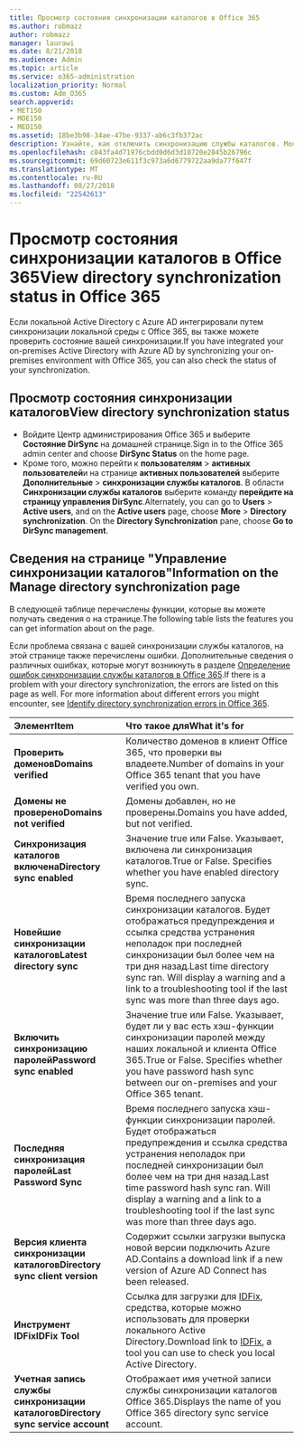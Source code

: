 ```yaml
---
title: Просмотр состояния синхронизации каталогов в Office 365
ms.author: robmazz
author: robmazz
manager: laurawi
ms.date: 8/21/2018
ms.audience: Admin
ms.topic: article
ms.service: o365-administration
localization_priority: Normal
ms.custom: Adm_O365
search.appverid:
- MET150
- MOE150
- MED150
ms.assetid: 18be3b98-34ae-47be-9337-ab6c3fb372ac
description: Узнайте, как отключить синхронизацию службы каталогов. Можно также просмотреть его состояние.
ms.openlocfilehash: c843fa4d71976cbdd0d6d3d10720e2845b26796c
ms.sourcegitcommit: 69d60723e611f3c973a6d6779722aa9da77f647f
ms.translationtype: MT
ms.contentlocale: ru-RU
ms.lasthandoff: 08/27/2018
ms.locfileid: "22542613"
---
```

# <a name="view-directory-synchronization-status-in-office-365"></a><span data-ttu-id="dda0a-104">Просмотр состояния синхронизации каталогов в Office 365</span><span class="sxs-lookup"><span data-stu-id="dda0a-104">View directory synchronization status in Office 365</span></span>
<span data-ttu-id="dda0a-105">Если локальной Active Directory с Azure AD интегрировали путем синхронизации локальной среды с Office 365, вы также можете проверить состояние вашей синхронизации.</span><span class="sxs-lookup"><span data-stu-id="dda0a-105">If you have integrated your on-premises Active Directory with Azure AD by synchronizing your on-premises environment with Office 365, you can also check the status of your synchronization.</span></span>
  
## <a name="view-directory-synchronization-status"></a><span data-ttu-id="dda0a-106">Просмотр состояния синхронизации каталогов</span><span class="sxs-lookup"><span data-stu-id="dda0a-106">View directory synchronization status</span></span>
- <span data-ttu-id="dda0a-107">Войдите Центр администрирования Office 365 и выберите **Состояние DirSync** на домашней странице.</span><span class="sxs-lookup"><span data-stu-id="dda0a-107">Sign in to the Office 365 admin center and choose **DirSync Status** on the home page.</span></span> 
- <span data-ttu-id="dda0a-p102">Кроме того, можно перейти к **пользователям** \> **активных пользователей**и на странице **активных пользователей** выберите **Дополнительные** \> **синхронизации службы каталогов**. В области **Синхронизации службы каталогов** выберите команду **перейдите на страницу управления DirSync**.</span><span class="sxs-lookup"><span data-stu-id="dda0a-p102">Alternately, you can go to **Users** \> **Active users**, and on the **Active users** page, choose **More** \> **Directory synchronization**. On the **Directory Synchronization** pane, choose **Go to DirSync management**.</span></span>
    
## <a name="information-on-the-manage-directory-synchronization-page"></a><span data-ttu-id="dda0a-110">Сведения на странице "Управление синхронизации каталогов"</span><span class="sxs-lookup"><span data-stu-id="dda0a-110">Information on the Manage directory synchronization page</span></span>

<span data-ttu-id="dda0a-111">В следующей таблице перечислены функции, которые вы можете получать сведения о на странице.</span><span class="sxs-lookup"><span data-stu-id="dda0a-111">The following table lists the features you can get information about on the page.</span></span>
  
<span data-ttu-id="dda0a-p103">Если проблема связана с вашей синхронизации службы каталогов, на этой странице также перечислены ошибки. Дополнительные сведения о различных ошибках, которые могут возникнуть в разделе [Определение ошибок синхронизации службы каталогов в Office 365](identify-directory-synchronization-errors.md).</span><span class="sxs-lookup"><span data-stu-id="dda0a-p103">If there is a problem with your directory synchronization, the errors are listed on this page as well. For more information about different errors you might encounter, see [Identify directory synchronization errors in Office 365](identify-directory-synchronization-errors.md).</span></span>
  
|<span data-ttu-id="dda0a-114">**Элемент**</span><span class="sxs-lookup"><span data-stu-id="dda0a-114">**Item**</span></span>|<span data-ttu-id="dda0a-115">**Что такое для**</span><span class="sxs-lookup"><span data-stu-id="dda0a-115">**What it's for**</span></span>|
|:-----|:-----|
|<span data-ttu-id="dda0a-116">**Проверить доменов**</span><span class="sxs-lookup"><span data-stu-id="dda0a-116">**Domains verified**</span></span> | <span data-ttu-id="dda0a-117">Количество доменов в клиент Office 365, что проверки вы владеете.</span><span class="sxs-lookup"><span data-stu-id="dda0a-117">Number of domains in your Office 365 tenant that you have verified you own.</span></span> |
|<span data-ttu-id="dda0a-118">**Домены не проверено**</span><span class="sxs-lookup"><span data-stu-id="dda0a-118">**Domains not verified**</span></span> | <span data-ttu-id="dda0a-119">Домены добавлен, но не проверены.</span><span class="sxs-lookup"><span data-stu-id="dda0a-119">Domains you have added, but not verified.</span></span> |
|<span data-ttu-id="dda0a-120">**Синхронизация каталогов включена**</span><span class="sxs-lookup"><span data-stu-id="dda0a-120">**Directory sync enabled**</span></span> |<span data-ttu-id="dda0a-p104">Значение true или False. Указывает, включена ли синхронизация каталогов.</span><span class="sxs-lookup"><span data-stu-id="dda0a-p104">True or False. Specifies whether you have enabled directory sync.</span></span> |
|<span data-ttu-id="dda0a-123">**Новейшие синхронизации каталогов**</span><span class="sxs-lookup"><span data-stu-id="dda0a-123">**Latest directory sync**</span></span> | <span data-ttu-id="dda0a-p105">Время последнего запуска синхронизации каталогов. Будет отображаться предупреждения и ссылка средства устранения неполадок при последней синхронизации был более чем на три дня назад.</span><span class="sxs-lookup"><span data-stu-id="dda0a-p105">Last time directory sync ran. Will display a warning and a link to a troubleshooting tool if the last sync was more than three days ago.</span></span> |
|<span data-ttu-id="dda0a-126">**Включить синхронизацию паролей**</span><span class="sxs-lookup"><span data-stu-id="dda0a-126">**Password sync enabled**</span></span> | <span data-ttu-id="dda0a-p106">Значение true или False. Указывает, будет ли у вас есть хэш-функции синхронизации паролей между наших локальной и клиента Office 365.</span><span class="sxs-lookup"><span data-stu-id="dda0a-p106">True or False. Specifies whether you have password hash sync between our on-premises and your Office 365 tenant.</span></span> |
|<span data-ttu-id="dda0a-129">**Последняя синхронизация паролей**</span><span class="sxs-lookup"><span data-stu-id="dda0a-129">**Last Password Sync**</span></span> | <span data-ttu-id="dda0a-p107">Время последнего запуска хэш-функции синхронизации паролей. Будет отображаться предупреждения и ссылка средства устранения неполадок при последней синхронизации был более чем на три дня назад.</span><span class="sxs-lookup"><span data-stu-id="dda0a-p107">Last time password hash sync ran. Will display a warning and a link to a troubleshooting tool if the last sync was more than three days ago.</span></span> |
|<span data-ttu-id="dda0a-132">**Версия клиента синхронизации каталогов**</span><span class="sxs-lookup"><span data-stu-id="dda0a-132">**Directory sync client version**</span></span> | <span data-ttu-id="dda0a-133">Содержит ссылки загрузки выпуска новой версии подключить Azure AD.</span><span class="sxs-lookup"><span data-stu-id="dda0a-133">Contains a download link if a new version of Azure AD Connect has been released.</span></span> |
|<span data-ttu-id="dda0a-134">**Инструмент IDFix**</span><span class="sxs-lookup"><span data-stu-id="dda0a-134">**IDFix Tool**</span></span> | <span data-ttu-id="dda0a-135">Ссылка для загрузки для [IDFix](install-and-run-idfix.md), средства, которые можно использовать для проверки локального Active Directory.</span><span class="sxs-lookup"><span data-stu-id="dda0a-135">Download link to [IDFix](install-and-run-idfix.md), a tool you can use to check you local Active Directory.</span></span> |
|<span data-ttu-id="dda0a-136">**Учетная запись службы синхронизации каталогов**</span><span class="sxs-lookup"><span data-stu-id="dda0a-136">**Directory sync service account**</span></span> | <span data-ttu-id="dda0a-137">Отображает имя учетной записи службы синхронизации каталогов Office 365.</span><span class="sxs-lookup"><span data-stu-id="dda0a-137">Displays the name of you Office 365 directory sync service account.</span></span> |